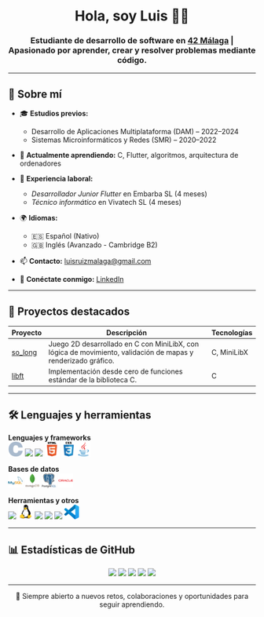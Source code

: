 <h1 align="center">Hola, soy Luis 👨‍💻</h1>
<h3 align="center">Estudiante de desarrollo de software en <a href="https://42malaga.com">42 Málaga</a> | Apasionado por aprender, crear y resolver problemas mediante código.</h3>

---

## 📌 Sobre mí

- 🎓 **Estudios previos:**  
  - Desarrollo de Aplicaciones Multiplataforma (DAM) – 2022–2024  
  - Sistemas Microinformáticos y Redes (SMR) – 2020–2022  

- 🧠 **Actualmente aprendiendo:** C, Flutter, algoritmos, arquitectura de ordenadores

- 💼 **Experiencia laboral:**  
  - *Desarrollador Junior Flutter* en Embarba SL (4 meses)  
  - *Técnico informático* en Vivatech SL (4 meses)

- 🌍 **Idiomas:**  
  - 🇪🇸 Español (Nativo)  
  - 🇬🇧 Inglés (Avanzado - Cambridge B2)

- 📫 **Contacto:** luisruizmalaga@gmail.com  
- 🔗 **Conéctate conmigo:** [LinkedIn](https://linkedin.com/in/luisruiztorres)

---

## 🚀 Proyectos destacados

| Proyecto | Descripción | Tecnologías |
|---------|-------------|-------------|
| [so_long](https://github.com/TitoLuih/so_long) | Juego 2D desarrollado en C con MiniLibX, con lógica de movimiento, validación de mapas y renderizado gráfico. | C, MiniLibX |
| [libft](https://github.com/TitoLuih/libft) | Implementación desde cero de funciones estándar de la biblioteca C. | C |

---

## 🛠️ Lenguajes y herramientas

**Lenguajes y frameworks**  
<img src="https://raw.githubusercontent.com/devicons/devicon/master/icons/c/c-original.svg" width="30" /> <img src="https://www.vectorlogo.zone/logos/flutterio/flutterio-icon.svg" width="30" /> <img src="https://www.vectorlogo.zone/logos/dartlang/dartlang-icon.svg" width="30" /> <img src="https://raw.githubusercontent.com/devicons/devicon/master/icons/html5/html5-original-wordmark.svg" width="30" /> <img src="https://raw.githubusercontent.com/devicons/devicon/master/icons/css3/css3-original-wordmark.svg" width="30" /><img src="https://raw.githubusercontent.com/devicons/devicon/master/icons/java/java-original.svg" width="30" /> 

**Bases de datos**  
<img src="https://raw.githubusercontent.com/devicons/devicon/master/icons/mysql/mysql-original-wordmark.svg" width="30" /> <img src="https://raw.githubusercontent.com/devicons/devicon/master/icons/mongodb/mongodb-original-wordmark.svg" width="30" /> <img src="https://raw.githubusercontent.com/devicons/devicon/master/icons/postgresql/postgresql-original-wordmark.svg" width="30" /> <img src="https://raw.githubusercontent.com/devicons/devicon/master/icons/oracle/oracle-original.svg" width="30" />

**Herramientas y otros**  
<img src="https://www.vectorlogo.zone/logos/git-scm/git-scm-icon.svg" width="30" /> <img src="https://raw.githubusercontent.com/devicons/devicon/master/icons/linux/linux-original.svg" width="30" /> <img src="https://www.vectorlogo.zone/logos/firebase/firebase-icon.svg" width="30" /> <img src="https://www.vectorlogo.zone/logos/figma/figma-icon.svg" width="30" /> <img src="https://www.vectorlogo.zone/logos/gnu_bash/gnu_bash-icon.svg" width="30" /> <img src="https://raw.githubusercontent.com/devicons/devicon/master/icons/vscode/vscode-original.svg" width="30" />

---

## 📊 Estadísticas de GitHub

<p align="center">
  <img src="http://github-profile-summary-cards.vercel.app/api/cards/profile-details?username=TitoLuih&theme=blueberry" />
  <img src="http://github-profile-summary-cards.vercel.app/api/cards/repos-per-language?username=TitoLuih&theme=blueberry" />
  <img src="http://github-profile-summary-cards.vercel.app/api/cards/most-commit-language?username=TitoLuih&theme=blueberry" />
  <img src="http://github-profile-summary-cards.vercel.app/api/cards/stats?username=TitoLuih&theme=blueberry" />
  <img src="http://github-profile-summary-cards.vercel.app/api/cards/productive-time?username=TitoLuih&theme=blueberry&utcOffset=8" />
</p>

---

<p align="center">💬 Siempre abierto a nuevos retos, colaboraciones y oportunidades para seguir aprendiendo.</p>
